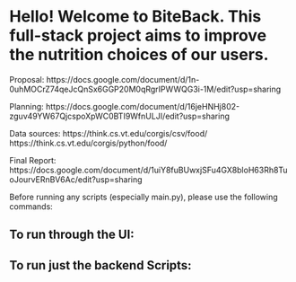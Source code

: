 <h1>Hello! Welcome to BiteBack. This full-stack project aims to improve the nutrition choices of our users.</h1>

<p>Proposal: https://docs.google.com/document/d/1n-0uhMOCrZ74qeJcQnSx6GGP20M0qRgrIPWWQG3i-1M/edit?usp=sharing</p>
<p>Planning: https://docs.google.com/document/d/16jeHNHj802-zguv49YW67QjcspoXpWC0BTI9WfnULJI/edit?usp=sharing</p>
<p>Data sources: https://think.cs.vt.edu/corgis/csv/food/ https://think.cs.vt.edu/corgis/python/food/</p>
<p>Final Report: https://docs.google.com/document/d/1uiY8fuBUwxjSFu4GX8bloH63Rh8TuoJourvERnBV6Ac/edit?usp=sharing</p>

<p>Before running any scripts (especially main.py), please use the following commands:</p>



<h2>To run through the UI:</h2>



<h2>To run just the backend Scripts:</h2>

